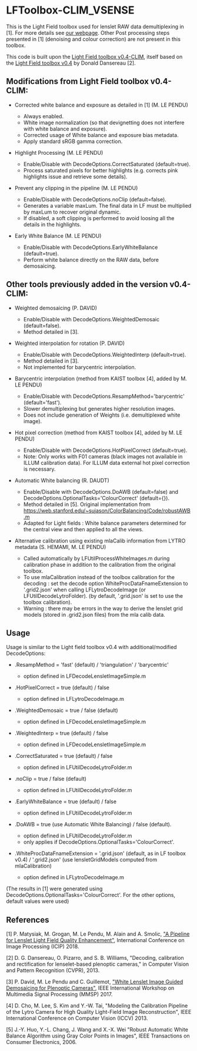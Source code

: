 # LFToolbox-CLIM_VSENSE

This is the Light Field toolbox used for lenslet RAW data demultiplexing in [1].
For more details see [our webpage](https://v-sense.scss.tcd.ie/research/light-fields/a-pipeline-for-lenslet-light-field-quality-enhancement/).
Other Post processing steps presented in [1] (denoising and colour correction) are not present in this toolbox.

This code is built upon the [Light Field toolbox v0.4-CLIM](https://www.irisa.fr/temics/demos/lightField/CLIM/DataSoftware.html), itself based on the [Light Field toolbox v0.4](https://uk.mathworks.com/matlabcentral/fileexchange/49683-light-field-toolbox-v0-4) by Donald Dansereau [2].

## Modifications from Light Field toolbox v0.4-CLIM:

- Corrected white balance and exposure as detailed in [1] (M. LE PENDU)
	- Always enabled.
	- White image normalization (so that devignetting does not interfere with white balance and exposure).
	- Corrected usage of White balance and exposure bias metadata.
	- Apply standard sRGB gamma correction.

- Highlight Processing (M. LE PENDU)
	- Enable/Disable with DecodeOptions.CorrectSaturated (default=true).
	- Process saturated pixels for better highlights (e.g. corrects pink highlights issue and retrieve some details).

- Prevent any clipping in the pipeline (M. LE PENDU)
	- Enable/Disable with DecodeOptions.noClip (default=false).
	- Generates a variable maxLum. The final data in LF must be multiplied by maxLum to recover original dynamic.
	- If disabled, a soft clipping is performed to avoid loosing all the details in the highlights.

- Early White Balance (M. LE PENDU)
	- Enable/Disable with DecodeOptions.EarlyWhiteBalance (default=true).
	- Perform white balance directly on the RAW data, before demosaicing.


## Other tools previously added in the version v0.4-CLIM:

- Weighted demosaicing (P. DAVID)
	- Enable/Disable with DecodeOptions.WeightedDemosaic (default=false).
	- Method detailed in [3].

- Weighted interpolation for rotation (P. DAVID)
	- Enable/Disable with DecodeOptions.WeightedInterp (default=true).
	- Method detailed in [3].
	- Not implemented for barycentric interpolation.

- Barycentric interpolation (method from KAIST toolbox [4], added by M. LE PENDU)
	- Enable/Disable with DecodeOptions.ResampMethod='barycentric' (default='fast').
	- Slower demultiplexing but generates higher resolution images.
	- Does not include generation of Weights (i.e. demultiplexed white image).

- Hot pixel correction (method from KAIST toolbox [4], added by M. LE PENDU)
	- Enable/Disable with DecodeOptions.HotPixelCorrect (default=true).
	- Note: Only works with F01 cameras (black images not available in ILLUM calibration data). For ILLUM data external hot pixel correction is necessary.

- Automatic White balancing (R. DAUDT)
	- Enable/Disable with DecodeOptions.DoAWB (default=false) and DecodeOptions.OptionalTasks='ColourCorrect' (default={}).
	- Method detailed in [5]. Original implementation from https://web.stanford.edu/~sujason/ColorBalancing/Code/robustAWB.m
	- Adapted for Light fields : White balance parameters determined for the central view and then applied to all the views.

- Alternative calibration using existing mlaCalib information from LYTRO metadata (S. HEMAMI, M. LE PENDU)
	- Called automatically by LFUtilProcessWhiteImages.m during calibration phase in addition to the calibration from the original toolbox.
	- To use mlaCalibration instead of the toolbox calibration for the decoding : set the decode option WhiteProcDataFnameExtension to '.grid2.json' when calling LFLytroDecodeImage (or LFUtilDecodeLytroFolder). (by default, '.grid.json' is set to use the toolbox calibration).
	- Warning : there may be errors in the way to derive the lenslet grid models (stored in .grid2.json files) from the mla calib data.


## Usage

Usage is similar to the Light field toolbox v0.4 with additional/modified DecodeOptions:

- .ResampMethod = 'fast' (default) / 'triangulation' / 'barycentric'
	- option defined in LFDecodeLensletImageSimple.m

- .HotPixelCorrect = true (default) / false
	- option defined in LFLytroDecodeImage.m

- .WeightedDemosaic = true / false (default)
	- option defined in LFDecodeLensletImageSimple.m

- .WeightedInterp = true (default) / false
	- option defined in LFDecodeLensletImageSimple.m

- .CorrectSaturated = true (default) / false
	- option defined in LFUtilDecodeLytroFolder.m

- .noClip = true / false (default)
	- option defined in LFUtilDecodeLytroFolder.m

- .EarlyWhiteBalance = true (default) / false
	- option defined in LFUtilDecodeLytroFolder.m

- .DoAWB = true (use Automatic White Balancing) / false (default).
	- option defined in LFUtilDecodeLytroFolder.m
	- only applies if DecodeOptions.OptionalTasks='ColourCorrect'.

- .WhiteProcDataFnameExtension = '.grid.json' (default, as in LF toolbox v0.4) / '.grid2.json' (use lensletGridModels computed from mlaCalibration)
	- option defined in LFLytroDecodeImage.m

(The results in [1] were generated using DecodeOptions.OptionalTasks='ColourCorrect'. For the other options, default values were used)


## References

[1] P. Matysiak, M. Grogan, M. Le Pendu, M. Alain and A. Smolic, ["A Pipeline for Lenslet Light Field Quality Enhancement"](https://v-sense.scss.tcd.ie/research/light-fields/a-pipeline-for-lenslet-light-field-quality-enhancement/), International Conference on Image Processing (ICIP) 2018.

[2] D. G. Dansereau, O. Pizarro, and S. B. Williams, "Decoding, calibration and rectification for lenselet-based plenoptic cameras," in Computer Vision and Pattern Recognition (CVPR), 2013.

[3] P. David, M. Le Pendu and C. Guillemot, ["White Lenslet Image Guided Demosaicing for Plenoptic Cameras"](https://www.irisa.fr/temics/demos/lightField/Demosaicing/LensletDemosaicing.html),  IEEE International Workshop on Multimedia Signal Processing (MMSP) 2017.

[4] D. Cho, M. Lee, S. Kim and Y.-W. Tai, "Modeling the Calibration Pipeline of the Lytro Camera for High Quality Light-Field Image Reconstruction", IEEE International Conference on Computer Vision (ICCV) 2013.

[5] J.-Y. Huo, Y.-L. Chang, J. Wang and X.-X. Wei "Robust Automatic White Balance Algorithm using Gray Color Points in Images", IEEE Transactions on Consumer Electronics, 2006.
